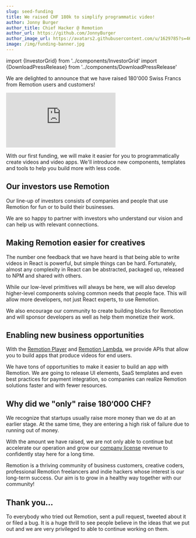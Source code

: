 ```yaml
---
slug: seed-funding
title: We raised CHF 180k to simplify programmatic video!
author: Jonny Burger
author_title: Chief Hacker @ Remotion
author_url: https://github.com/JonnyBurger
author_image_url: https://avatars2.githubusercontent.com/u/1629785?s=460&u=12eb94da6070d00fc924761ce06e3a428d01b7e9&v=4
image: /img/funding-banner.jpg
---
```


import {InvestorGrid} from '../components/InvestorGrid'
import {DownloadPressRelease} from '../components/DownloadPressRelease'

We are delighted to announce that we have raised 180'000 Swiss Francs from Remotion users and customers!

<iframe style={{
  width: '100%',
  aspectRatio: '16 / 9'
}} src="https://www.youtube.com/embed/LMFxGQrAwTs" title="YouTube video player" frameborder="0" allow="accelerometer; autoplay; clipboard-write; encrypted-media; gyroscope; picture-in-picture" allowfullscreen></iframe>

With our first funding, we will make it easier for you to programmatically create videos and video apps. We'll introduce new components, templates and tools to help you build more with less code.

## Our investors use Remotion

Our line-up of investors consists of companies and people that use Remotion for fun or to build their businesses.

We are so happy to partner with investors who understand our vision and can help us with relevant connections.

<InvestorGrid />

## Making Remotion easier for creatives

The number one feedback that we have heard is that being able to write videos in React is powerful, but simple things can be hard. Fortunately, almost any complexity in React can be abstracted, packaged up, released to NPM and shared with others.

While our low-level primitives will always be here, we will also develop higher-level components solving common needs that people face. This will allow more developers, not just React experts, to use Remotion.

We also encourage our community to create building blocks for Remotion and will sponsor developers as well as help them monetize their work.

## Enabling new business opportunities

With the [Remotion Player](/player) and [Remotion Lambda](/player), we provide APIs that allow you to build apps that produce videos for end users.

We have tons of opportunities to make it easier to build an app with Remotion. We are going to release UI elements, SaaS templates and even best practices for payment integration, so companies can realize Remotion solutions faster and with fewer resources.

## Why did we "only" raise 180‘000 CHF?

We recognize that startups usually raise more money than we do at an earlier stage. At the same time, they are entering a high risk of failure due to running out of money.

With the amount we have raised, we are not only able to continue but accelerate our operation and grow our [company license](https://companies.remotion.dev) revenue to confidently stay here for a long time.

Remotion is a thriving community of business customers, creative coders, professional Remotion freelancers and indie hackers whose interest is our long-term success. Our aim is to grow in a healthy way together with our community!

## Thank you…

To everybody who tried out Remotion, sent a pull request, tweeted about it or filed a bug. It is a huge thrill to see people believe in the ideas that we put out and we are very privileged to able to continue working on them.

<DownloadPressRelease />
